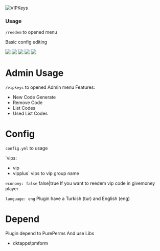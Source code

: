 ![VIPKeys]((https://github.com/LadySara48/VIPKeys/blob/b62aa8e69fdd38cb7e7a267760c7ee5d4e56322f/icon.png?raw=true))

### Usage

`/reedem` to opened menu

Basic config editing

[![](https://poggit.pmmp.io/ci.shield/LadySara48/VIPKeys/VIPKeys?style=for-the-badge)](https://poggit.pmmp.io/ci/hearlov/VIPKeys/VIPKeys/~)
[![](https://poggit.pmmp.io/shield.api/VIPKeys?style=for-the-badge)](https://poggit.pmmp.io/ci/hearlov/VIPKeys/VIPKeys/)
[![](https://poggit.pmmp.io/shield.downloads/VIPKeys?style=for-the-badge)](https://poggit.pmmp.io/ci/hearlov/VIPKeys/VIPKeys/)
[![](https://poggit.pmmp.io/shield.downloads.total/VIPKeys?style=for-the-badge)](https://poggit.pmmp.io/ci/hearlov/VIPKeys/VIPKeys/)
[![](https://poggit.pmmp.io/shield.state/VIPKeys?style=for-the-badge)](https://poggit.pmmp.io/ci/hearlov/VIPKeys/VIPKeys/)

# Admin Usage

`/vipkeys` to opened Admin menu
Features:
 - New Code Generate
 - Remove Code
 - List Codes
 - Used List Codes

# Config

`config.yml` to usage

`vips:
  - vip
  - vipplus`
vips to vip group name

`economy: false` false|true
If you want to reedem vip code in givemoney player

`language: eng`
Plugin have a Turkish (tur) and English (eng)

# Depend
Plugin depend to PurePerms
And use Libs
- dktapps\pmform
